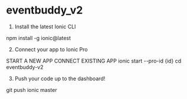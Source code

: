 # eventbuddy_v2

1. Install the latest Ionic CLI

npm install -g ionic@latest

2. Connect your app to Ionic Pro

START A NEW APP
CONNECT EXISTING APP
ionic start --pro-id {id}
cd eventbuddy-v2

3. Push your code up to the dashboard!

git push ionic master
